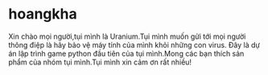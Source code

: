 # hoangkha
Xin chào mọi người,tụi mình là Uranium.Tụi mình muốn gửi tới mọi người thông điệp là hãy bảo vệ máy tính của mình khỏi những con virus\. Đây  là dự án lập trình game python đầu tiên của tụi mình.Mong các bạn thích sản phẩm của nhóm tụi mình.Tụi mình xin cảm ơn rất nhiều!
